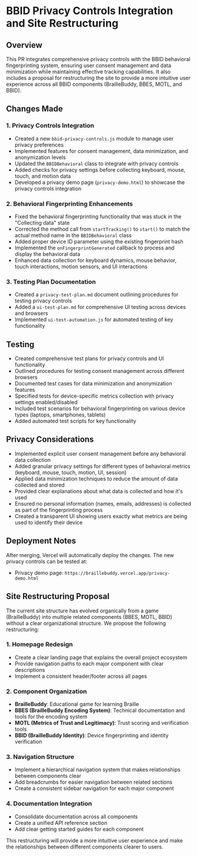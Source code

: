 # BBID Privacy Controls Integration and Site Restructuring

## Overview
This PR integrates comprehensive privacy controls with the BBID behavioral fingerprinting system, ensuring user consent management and data minimization while maintaining effective tracking capabilities. It also includes a proposal for restructuring the site to provide a more intuitive user experience across all BBID components (BrailleBuddy, BBES, MOTL, and BBID).

## Changes Made

### 1. Privacy Controls Integration
- Created a new `bbid-privacy-controls.js` module to manage user privacy preferences
- Implemented features for consent management, data minimization, and anonymization levels
- Updated the `BBIDBehavioral` class to integrate with privacy controls
- Added checks for privacy settings before collecting keyboard, mouse, touch, and motion data
- Developed a privacy demo page (`privacy-demo.html`) to showcase the privacy controls integration

### 2. Behavioral Fingerprinting Enhancements
- Fixed the behavioral fingerprinting functionality that was stuck in the "Collecting data" state
- Corrected the method call from `startTracking()` to `start()` to match the actual method name in the `BBIDBehavioral` class
- Added proper device ID parameter using the existing fingerprint hash
- Implemented the `onFingerprintGenerated` callback to process and display the behavioral data
- Enhanced data collection for keyboard dynamics, mouse behavior, touch interactions, motion sensors, and UI interactions

### 3. Testing Plan Documentation
- Created a `privacy-test-plan.md` document outlining procedures for testing privacy controls
- Added a `ui-test-plan.md` for comprehensive UI testing across devices and browsers
- Implemented `ui-test-automation.js` for automated testing of key functionality

## Testing
- Created comprehensive test plans for privacy controls and UI functionality
- Outlined procedures for testing consent management across different browsers
- Documented test cases for data minimization and anonymization features
- Specified tests for device-specific metrics collection with privacy settings enabled/disabled
- Included test scenarios for behavioral fingerprinting on various device types (laptops, smartphones, tablets)
- Added automated test scripts for key functionality

## Privacy Considerations
- Implemented explicit user consent management before any behavioral data collection
- Added granular privacy settings for different types of behavioral metrics (keyboard, mouse, touch, motion, UI, session)
- Applied data minimization techniques to reduce the amount of data collected and stored
- Provided clear explanations about what data is collected and how it's used
- Ensured no personal information (names, emails, addresses) is collected as part of the fingerprinting process
- Created a transparent UI showing users exactly what metrics are being used to identify their device

## Deployment Notes
After merging, Vercel will automatically deploy the changes. The new privacy controls can be tested at:
- Privacy demo page: `https://braillebuddy.vercel.app/privacy-demo.html`

## Site Restructuring Proposal

The current site structure has evolved organically from a game (BrailleBuddy) into multiple related components (BBES, MOTL, BBID) without a clear organizational structure. We propose the following restructuring:

### 1. Homepage Redesign
- Create a clear landing page that explains the overall project ecosystem
- Provide navigation paths to each major component with clear descriptions
- Implement a consistent header/footer across all pages

### 2. Component Organization
- **BrailleBuddy**: Educational game for learning Braille
- **BBES (BrailleBuddy Encoding System)**: Technical documentation and tools for the encoding system
- **MOTL (Metrics of Trust and Legitimacy)**: Trust scoring and verification tools
- **BBID (BrailleBuddy Identity)**: Device fingerprinting and identity verification

### 3. Navigation Structure
- Implement a hierarchical navigation system that makes relationships between components clear
- Add breadcrumbs for easier navigation between related sections
- Create a consistent sidebar navigation for each major component

### 4. Documentation Integration
- Consolidate documentation across all components
- Create a unified API reference section
- Add clear getting started guides for each component

This restructuring will provide a more intuitive user experience and make the relationships between different components clearer to users.
